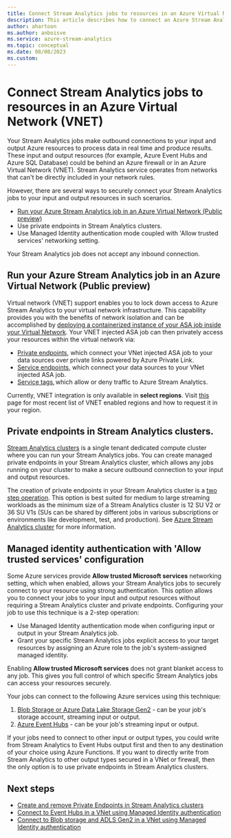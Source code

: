 ```yaml
---
title: Connect Stream Analytics jobs to resources in an Azure Virtual Network (VNET)
description: This article describes how to connect an Azure Stream Analytics job with resources that are in a VNET.
author: ahartoon
ms.author: anboisve
ms.service: azure-stream-analytics
ms.topic: conceptual
ms.date: 08/08/2023
ms.custom:
---
```

# Connect Stream Analytics jobs to resources in an Azure Virtual Network (VNET)

Your Stream Analytics jobs make outbound connections to your input and output Azure resources to process data in real time and produce results. These input and output resources (for example, Azure Event Hubs and Azure SQL Database) could be behind an Azure firewall or in an Azure Virtual Network (VNET). Stream Analytics service operates from networks that can't be directly included in your network rules.

However, there are several ways to securely connect your Stream Analytics jobs to your input and output resources in such scenarios.
* [Run your Azure Stream Analytics job in an Azure Virtual Network (Public preview)](../stream-analytics/run-job-in-virtual-network.md)  
* Use private endpoints in Stream Analytics clusters.
* Use Managed Identity authentication mode coupled with 'Allow trusted services' networking setting.

Your Stream Analytics job does not accept any inbound connection.

## Run your Azure Stream Analytics job in an Azure Virtual Network (Public preview)
Virtual network (VNET) support enables you to lock down access to Azure Stream Analytics to your virtual network infrastructure. This capability provides you with the benefits of network isolation and can be accomplished by [deploying a containerized instance of your ASA job inside your Virtual Network](../virtual-network/virtual-network-for-azure-services.md). Your VNET injected ASA job can then privately access your resources within the virtual network via: 

- [Private endpoints](../private-link/private-endpoint-overview.md), which connect your VNet injected ASA job to your data sources over private links powered by Azure Private Link.   
- [Service endpoints](../virtual-network/virtual-network-service-endpoints-overview.md), which connect your data sources to your VNet injected ASA job. 
- [Service tags](../virtual-network/service-tags-overview.md), which allow or deny traffic to Azure Stream Analytics. 

Currently, VNET integration is only available in **select regions**.  Visit [this](../stream-analytics/run-job-in-virtual-network.md) page for most recent list of VNET enabled regions and how to request it in your region.

## Private endpoints in Stream Analytics clusters.
[Stream Analytics clusters](./cluster-overview.md) is a single tenant dedicated compute cluster where you can run your Stream Analytics jobs. You can create managed private endpoints in your Stream Analytics cluster, which allows any jobs running on your cluster to make a secure outbound connection to your input and output resources.

The creation of private endpoints in your Stream Analytics cluster is a [two step operation](./private-endpoints.md). This option is best suited for medium to large streaming workloads as the minimum size of a Stream Analytics cluster is 12 SU V2 or 36 SU V1s (SUs can be shared by different jobs in various subscriptions or environments like development, test, and production).  See [Azure Stream Analytics cluster](../stream-analytics/cluster-overview.md) for more information.

## Managed identity authentication with 'Allow trusted services' configuration
Some Azure services provide **Allow trusted Microsoft services** networking setting, which when enabled, allows your Stream Analytics jobs to securely connect to your resource using strong authentication. This option allows you to connect your jobs to your input and output resources without requiring a Stream Analytics cluster and private endpoints. Configuring your job to use this technique is a 2-step operation:
* Use Managed Identity authentication mode when configuring input or output in your Stream Analytics job.
* Grant your specific Stream Analytics jobs explicit access to your target resources by assigning an Azure role to the job's system-assigned managed identity. 

Enabling **Allow trusted Microsoft services** does not grant blanket access to any job. This gives you full control of which specific Stream Analytics jobs can access your resources securely. 

Your jobs can connect to the following Azure services using this technique:
1. [Blob Storage or Azure Data Lake Storage Gen2](./blob-output-managed-identity.md) - can be your job's storage account, streaming input or output.
2. [Azure Event Hubs](./event-hubs-managed-identity.md) - can be your job's streaming input or output.

If your jobs need to connect to other input or output types, you could write from Stream Analytics to Event Hubs output first and then to any destination of your choice using Azure Functions. If you want to directly write from Stream Analytics to other output types secured in a VNet or firewall, then the only option is to use private endpoints in Stream Analytics clusters.

## Next steps

* [Create and remove Private Endpoints in Stream Analytics clusters](./private-endpoints.md)
* [Connect to Event Hubs in a VNet using Managed Identity authentication](./event-hubs-managed-identity.md)
* [Connect to Blob storage and ADLS Gen2 in a VNet using Managed Identity authentication](./blob-output-managed-identity.md)
